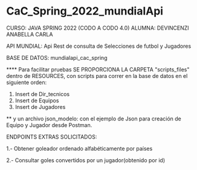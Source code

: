 # CaC_Spring_2022_mundialApi
CURSO: JAVA SPRING 2022 (CODO A CODO 4.0)
ALUMNA: DEVINCENZI ANABELLA CARLA

API MUNDIAL:
Api Rest de consulta de Selecciones de futbol y Jugadores

BASE DE DATOS: mundialapi_cac_spring

**** Para facilitar pruebas SE PROPORCIONA LA CARPETA "scripts_files" dentro de RESOURCES, con scripts para correr en la base de datos en el siguiente orden:
1) Insert de Dir_tecnicos
2) Insert de Equipos
3) Insert de Jugadores

** y un archivo json_modelo: con el ejemplo de Json para creación de Equipo y Jugador desde Postman.


ENDPOINTS EXTRAS SOLICITADOS: 

1.- Obtener goleador ordenado alfabéticamente por países

2.- Consultar goles convertidos por un jugador(obtenido por id)


